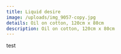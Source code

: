 ```yaml
---
title: Liquid desire
image: /uploads/img_9057-copy.jpg
details: Oil on cotton, 120cm x 80cm
description: Oil on cotton, 120cm x 80cm
---
```

test